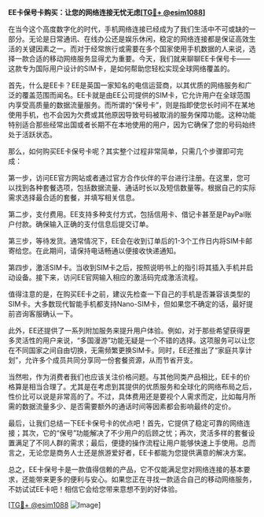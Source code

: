 **EE卡保号卡购买：让您的网络连接无忧无虑[[TG💪+ @esim1088](https://t.me/s/esim1088)]**

在当今这个高度数字化的时代，手机网络连接已经成为了我们生活中不可或缺的一部分。无论是日常通讯、在线办公还是娱乐休闲，稳定的网络连接都是保证高效生活的关键因素之一。而对于经常旅行或需要在多个国家使用手机数据的人来说，选择一款合适的移动网络服务显得尤为重要。今天，我们就来聊聊EE卡保号卡——这款专为国际用户设计的SIM卡，是如何帮助您轻松实现全球网络覆盖的。

首先，什么是EE卡？EE是英国一家知名的电信运营商，以其优质的网络服务和广泛的覆盖范围而闻名。EE卡就是由EE公司提供的SIM卡，它允许用户在全球范围内享受高质量的数据流量服务。而所谓的“保号卡”，则是指即使您长时间不在某地使用手机，也不会因为欠费或其他原因导致号码被取消的服务保障功能。这种功能特别适合那些经常出国或者长期不在本地使用的用户，因为它确保了您的号码始终处于活跃状态。

那么，如何购买EE卡保号卡呢？其实整个过程非常简单，只需几个步骤即可完成：

第一步，访问EE官方网站或者通过官方合作伙伴的平台进行注册。在这里，您可以找到各种套餐选项，包括数据流量、通话时长以及短信数量等。根据自己的实际需求选择最合适的套餐，并填写相关信息。

第二步，支付费用。EE支持多种支付方式，包括信用卡、借记卡甚至是PayPal账户付款。确保输入正确的支付信息后提交订单。

第三步，等待发货。通常情况下，EE会在收到订单后的1-3个工作日内将SIM卡邮寄给您。在此期间，请保持电话畅通以便接收快递通知。

第四步，激活SIM卡。当收到SIM卡之后，按照说明书上的指引将其插入手机并启动设备。接下来，访问EE官网输入相应的激活码完成激活流程。

值得注意的是，在购买EE卡之前，建议先检查一下自己的手机是否兼容该类型的SIM卡。大多数现代智能手机都支持Nano-SIM卡，但如果您不确定的话，最好提前咨询客服确认一下。

此外，EE还提供了一系列附加服务来提升用户体验。例如，对于那些希望获得更多灵活性的用户来说，“多国漫游”功能无疑是一个不错的选择。这项服务可以让您在不同国家之间自由切换，无需频繁更换SIM卡。同时，EE还推出了“家庭共享计划”，允许多个成员共同分享同一份套餐资源，从而节省开支。

当然啦，作为消费者我们也应该关注价格问题。与其他同类产品相比，EE卡的价格算是相当合理了。尤其是在考虑到其提供的优质服务和全球化的网络布局之后，性价比可以说是非常高的了。不过，具体费用还是要视个人需求而定，比如每月所需的数据流量多少、是否需要额外的通话时间等因素都会影响最终的定价。

最后，让我们总结一下EE卡保号卡的优点吧！首先，它提供了稳定可靠的网络连接；其次，它的“保号”功能解决了不少用户的后顾之忧；再次，灵活多样的套餐设置满足了不同人群的需求；最后，便捷的操作流程让用户能够快速上手使用。总而言之，无论您是商务人士还是旅游爱好者，EE卡都能为您提供满意的解决方案。

总之，EE卡保号卡是一款值得信赖的产品，它不仅能满足您对网络连接的基本要求，还能带来更多的便利与安心。如果您正在寻找一款适合自己的移动网络服务，不妨试试EE卡吧！相信它会给您带来意想不到的好体验。

[[TG💪+ @esim1088](https://t.me/s/esim1088) ![Image](https://i.postimg.cc/4NQfJmqS/Snipaste-2025-05-13-00-14-12.png)]